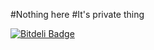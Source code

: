#Nothing here
#It's private thing


[![Bitdeli Badge](https://d2weczhvl823v0.cloudfront.net/ttpro1995/mywatchlist/trend.png)](https://bitdeli.com/free "Bitdeli Badge")

